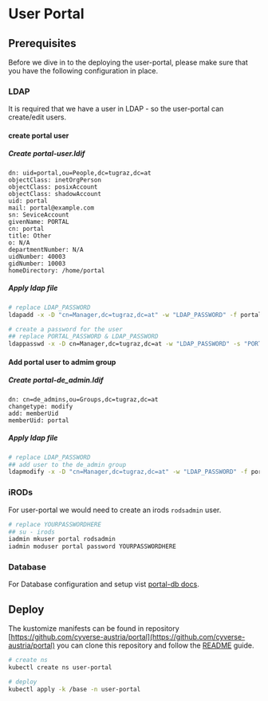# User Portal

## Prerequisites

Before we dive in to the deploying the user-portal, please make sure that you have the following configuration in place.

### LDAP

It is required that we have a user in LDAP - so the user-portal can create/edit users.

#### create portal user
##### Create portal-user.ldif

```ldif
dn: uid=portal,ou=People,dc=tugraz,dc=at
objectClass: inetOrgPerson
objectClass: posixAccount
objectClass: shadowAccount
uid: portal
mail: portal@example.com
sn: SeviceAccount
givenName: PORTAL
cn: portal
title: Other
o: N/A
departmentNumber: N/A
uidNumber: 40003
gidNumber: 10003
homeDirectory: /home/portal
```

##### Apply ldap file

```bash
# replace LDAP_PASSWORD 
ldapadd -x -D "cn=Manager,dc=tugraz,dc=at" -w "LDAP_PASSWORD" -f portal-user.ldif

# create a password for the user
## replace PORTAL_PASSWORD & LDAP_PASSWORD
ldappasswd -x -D cn=Manager,dc=tugraz,dc=at -w "LDAP_PASSWORD" -s "PORTAL_PASSWORD" "uid=portal,ou=People,dc=tugraz,dc=at"
```

#### Add portal user to admim group

##### Create portal-de_admin.ldif

```ldif
dn: cn=de_admins,ou=Groups,dc=tugraz,dc=at
changetype: modify
add: memberUid
memberUid: portal
```

##### Apply ldap file

```bash
# replace LDAP_PASSWORD
## add user to the de_admin group
ldapmodify -x -D "cn=Manager,dc=tugraz,dc=at" -w "LDAP_PASSWORD" -f portal-de_admin.ldif
```


### iRODs

For user-portal we would need to create an irods `rodsadmin` user.

```bash
# replace YOURPASSWORDHERE 
## su - irods
iadmin mkuser portal rodsadmin
iadmin moduser portal password YOURPASSWORDHERE
```

### Database

For Database configuration and setup vist [portal-db docs](../database/portal-db.md).

## Deploy

The kustomize manifests can be found in repository [https://github.com/cyverse-austria/portal](https://github.com/cyverse-austria/portal) you can clone this repository and follow the [README](https://github.com/cyverse-austria/portal/blob/main/README.md) guide.

```bash
# create ns
kubectl create ns user-portal

# deploy 
kubectl apply -k /base -n user-portal
```
